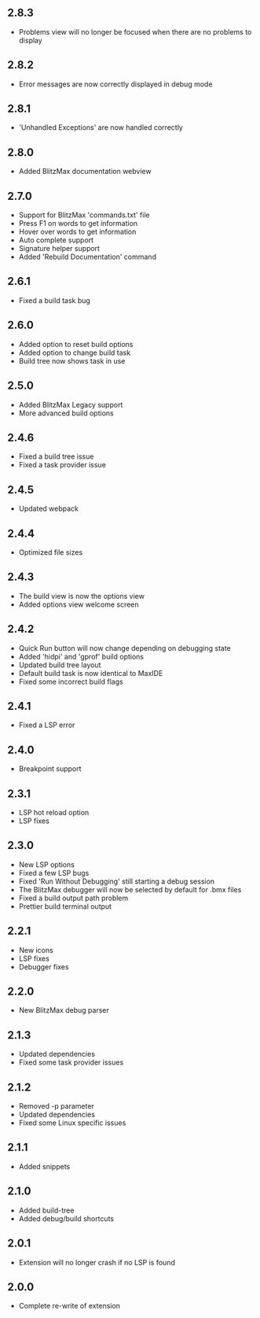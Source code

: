 ## 2.8.3
* Problems view will no longer be focused when there are no problems to display

## 2.8.2
* Error messages are now correctly displayed in debug mode

## 2.8.1
* 'Unhandled Exceptions' are now handled correctly

## 2.8.0
* Added BlitzMax documentation webview

## 2.7.0
* Support for BlitzMax 'commands.txt' file
* Press F1 on words to get information
* Hover over words to get information
* Auto complete support
* Signature helper support
* Added 'Rebuild Documentation' command

## 2.6.1
* Fixed a build task bug

## 2.6.0
* Added option to reset build options
* Added option to change build task
* Build tree now shows task in use

## 2.5.0
* Added BlitzMax Legacy support
* More advanced build options

## 2.4.6
* Fixed a build tree issue
* Fixed a task provider issue

## 2.4.5
* Updated webpack

## 2.4.4
* Optimized file sizes

## 2.4.3
* The build view is now the options view
* Added options view welcome screen

## 2.4.2
* Quick Run button will now change depending on debugging state
* Added 'hidpi' and 'gprof' build options
* Updated build tree layout
* Default build task is now identical to MaxIDE
* Fixed some incorrect build flags

## 2.4.1
* Fixed a LSP error

## 2.4.0
* Breakpoint support

## 2.3.1
* LSP hot reload option
* LSP fixes

## 2.3.0
* New LSP options
* Fixed a few LSP bugs
* Fixed 'Run Without Debugging' still starting a debug session
* The BlitzMax debugger will now be selected by default for .bmx files
* Fixed a build output path problem
* Prettier build terminal output

## 2.2.1
* New icons
* LSP fixes
* Debugger fixes

## 2.2.0
* New BlitzMax debug parser

## 2.1.3
* Updated dependencies
* Fixed some task provider issues

## 2.1.2
* Removed -p parameter
* Updated dependencies
* Fixed some Linux specific issues

## 2.1.1
* Added snippets

## 2.1.0
* Added build-tree
* Added debug/build shortcuts

## 2.0.1
* Extension will no longer crash if no LSP is found

## 2.0.0
* Complete re-write of extension